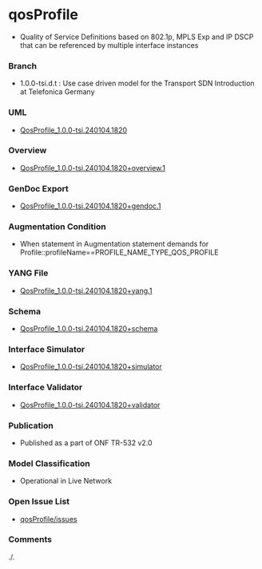 # qosProfile
- Quality of Service Definitions based on 802.1p, MPLS Exp and IP DSCP that can be referenced by multiple interface instances

### Branch
- 1.0.0-tsi.d.t : Use case driven model for the Transport SDN Introduction at Telefonica Germany

### UML
- [QosProfile_1.0.0-tsi.240104.1820](./QosProfile_1.0.0-tsi.240104.1820.zip)

### Overview 
- [QosProfile_1.0.0-tsi.240104.1820+overview.1](./QosProfile_1.0.0-tsi.240104.1820+overview.1.png)

### GenDoc Export
- [QosProfile_1.0.0-tsi.240104.1820+gendoc.1](./QosProfile_1.0.0-tsi.240104.1820+gendoc.1.docx)

### Augmentation Condition
- When statement in Augmentation statement demands for Profile::profileName==PROFILE_NAME_TYPE_QOS_PROFILE

### YANG File
- [QosProfile_1.0.0-tsi.240104.1820+yang.1](./QosProfile_1.0.0-tsi.240104.1820+yang/qos-profile-1-0.yang)

### Schema
- [QosProfile_1.0.0-tsi.240104.1820+schema](./QosProfile_1.0.0-tsi.240104.1820+schema/)

### Interface Simulator
- [QosProfile_1.0.0-tsi.240104.1820+simulator](./QosProfile_1.0.0-tsi.240104.1820+simu/)

### Interface Validator
- [QosProfile_1.0.0-tsi.240104.1820+validator](./QosProfile_1.0.0-tsi.240104.1820+vali/)

### Publication
- Published as a part of ONF TR-532 v2.0  

### Model Classification
- Operational in Live Network

### Open Issue List
- [qosProfile/issues](../../issues)

### Comments
./.
